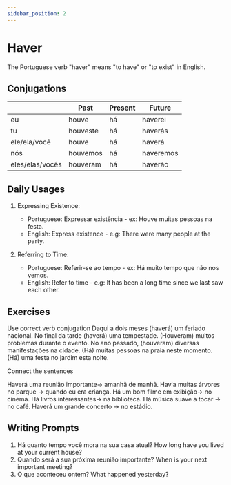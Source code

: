 ```yaml
---
sidebar_position: 2
---
```


# Haver

The Portuguese verb "haver" means "to have" or "to exist" in English.

## Conjugations

|                 | Past     | Present | Future    |
| --------------- | -------- | ------- | --------- |
| eu              | houve    | há      | haverei   |
| tu              | houveste | há      | haverás   |
| ele/ela/você    | houve    | há      | haverá    |
| nós             | houvemos | há      | haveremos |
| eles/elas/vocês | houveram | há      | haverão   |

## Daily Usages

1. Expressing Existence:

   - Portuguese: Expressar existência - ex: Houve muitas pessoas na festa.
   - English: Express existence - e.g: There were many people at the party.

2. Referring to Time:

   - Portuguese: Referir-se ao tempo - ex: Há muito tempo que não nos vemos.
   - English: Refer to time - e.g: It has been a long time since we last saw each other.

## Exercises

Use correct verb conjugation
Daqui a dois meses (haverá) um feriado nacional.
No final da tarde (haverá) uma tempestade.
(Houveram) muitos problemas durante o evento.
No ano passado, (houveram) diversas manifestações na cidade.
(Há) muitas pessoas na praia neste momento.
(Há) uma festa no jardim esta noite.

Connect the sentences

Haverá uma reunião importante-> amanhã de manhã.
Havia muitas árvores no parque -> quando eu era criança.
Há um bom filme em exibição-> no cinema.
Há livros interessantes-> na biblioteca.
Há música suave a tocar -> no café.
Haverá um grande concerto -> no estádio.

## Writing Prompts

1. Há quanto tempo você mora na sua casa atual? How long have you lived at your current house?
2. Quando será a sua próxima reunião importante? When is your next important meeting?
3. O que aconteceu ontem? What happened yesterday?
